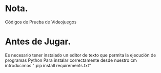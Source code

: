 # Nota.
Códigos de Prueba de Videojuegos
#  Antes de Jugar.
Es necesario tener instalado un editor de texto que permita la ejecución de programas Python
  Para instalar correctamente desde nuestro cm  introducimos  " pip install requirements.txt"
 
